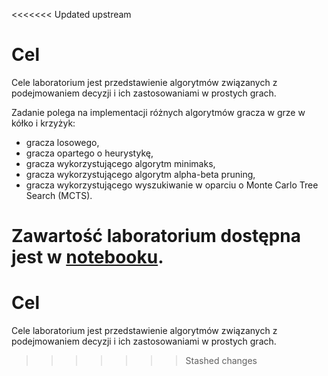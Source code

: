 <<<<<<< Updated upstream
# Cel

Cele laboratorium jest przedstawienie algorytmów związanych z podejmowaniem 
decyzji i ich zastosowaniami w prostych grach.

Zadanie polega na implementacji różnych algorytmów gracza w grze w kółko i krzyżyk:
* gracza losowego,
* gracza opartego o heurystykę,
* gracza wykorzystującego algorytm minimaks,
* gracza wykorzystującego algorytm alpha-beta pruning,
* gracza wykorzystującego wyszukiwanie w oparciu o Monte Carlo Tree Search (MCTS).

Zawartość laboratorium dostępna jest w [notebooku](tictactoe.ipynb).
=======
# Cel

Cele laboratorium jest przedstawienie algorytmów związanych z podejmowaniem 
decyzji i ich zastosowaniami w prostych grach.
>>>>>>> Stashed changes
